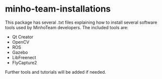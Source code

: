 # minho-team-installations

This package has several .txt files explaining how to install several software tools used by MinhoTeam developers. The included tools are:

* Qt Creator
* OpenCV
* ROS
* Gazebo
* LibFreenect
* FlyCapture2

Further tools and tutorials will be added if needed.
